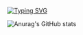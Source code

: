 [![Typing SVG](https://readme-typing-svg.demolab.com?font=Fira+Code&pause=1000&color=760708&width=435&lines=Welcome+To+My+Profile+%E2%9D%A4+%E2%9D%A4+%E2%9D%A4)](https://git.io/typing-svg)


![Anurag's GitHub stats](https://github-readme-stats.vercel.app/api?username=TM-X189&show_icons=true&theme=shadow_red)
